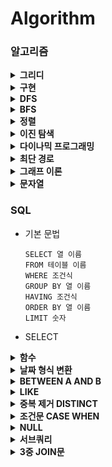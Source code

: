 # Algorithm

### 알고리즘

<details close>
<summary><b>그리디</b></summary>
<div markdown="1">

</div>
</details>

<details close>
<summary><b>구현</b></summary>
<div markdown="1">

</div>
</details>

<details close>
<summary><b>DFS</b></summary>
<div markdown="1">

</div>
</details>

<details close>
<summary><b>BFS</b></summary>
<div markdown="1">

</div>
</details>

<details close>
<summary><b>정렬</b></summary>
<div markdown="1">

</div>
</details>

<details close>
<summary><b>이진 탐색</b></summary>
<div markdown="1">

</div>
</details>

<details close>
<summary><b>다이나믹 프로그래밍</b></summary>
<div markdown="1">

</div>
</details>

<details close>
<summary><b>최단 경로</b></summary>
<div markdown="1">

</div>
</details>

<details close>
<summary><b>그래프 이론</b></summary>
<div markdown="1">

</div>
</details>

<details close>
<summary><b>문자열</b></summary>
<div markdown="1">

</div>
</details>

### SQL

- 기본 문법

  ```
  SELECT 열 이름
  FROM 테이블 이름
  WHERE 조건식
  GROUP BY 열 이름
  HAVING 조건식
  ORDER BY 열 이름
  LIMIT 숫자
  ```

- SELECT

<details close>
<summary><b>함수</b></summary>
<div markdown="1">

- COUNT

  - [LV2 / WHERE절 / 동명 동물 수 찾기](./프로그래머스/2/59041. 동명 동물 수 찾기/동명 동물 수 찾기.sql)

  - 집계함수로 한 번에 하나의 집계 값을 반환하므로 MAX와 같은 함수와 함께 사용할 수 없음

    - [LV4 / HAVING절 / 그룹별 조건에 맞는 식당 목록 출력하기](./프로그래머스/4/131124. 그룹별 조건에 맞는 식당 목록 출력하기/그룹별 조건에 맞는 식당 목록 출력하기.sql)

    - 그룹화 후 최대값을 구하는 경우는 가능

- SUM

  - [LV2 / SELECT절 / 조건에 맞는 아이템들의 가격의 총합 구하기](./프로그래머스/2/273709. 조건에 맞는 아이템들의 가격의 총합 구하기/조건에 맞는 아이템들의 가격의 총합 구하기.sql)

- AVG

- MAX

  - [LV1 / SELECT절 / 가장 비싼 상품 구하기](./프로그래머스/1/131697. 가장 비싼 상품 구하기/가장 비싼 상품 구하기.sql)

- MIN

  - [LV2 / SELECT절 / 최솟값 구하기](./프로그래머스/2/59038. 최솟값 구하기/최솟값 구하기.sql)

- ROUND

  - 숫자 반올림

    ```mysql
    ROUND(값, 자릿수)
    -- 자릿수가 -1이면 1의 자리에서 반올림
    -- 자릿수가 0이면 소수점 첫째자리에서 반올림
    -- 자릿수가 1이면 소수점 둘째자리에서 반올림
    ```

    - [LV2 / SELECT절 / 노선별 평균 역 사이 거리 조회하기](./프로그래머스/2/284531. 노선별 평균 역 사이 거리 조회하기/노선별 평균 역 사이 거리 조회하기.sql)

- TRUNC

- CONCAT

  - 여러 문자열 혹은 컬럼값을 하나로 합쳐주는 역할

    ```mysql
    CONCAT(문자열1, 문자열2, 문자열3 ...)
    ```

    - [LV2 / SELECT절 / 노선별 평균 역 사이 거리 조회하기](./프로그래머스/2/284531. 노선별 평균 역 사이 거리 조회하기/노선별 평균 역 사이 거리 조회하기.sql)

- UPPER

- LOWER

- SUBSTRING

- NOW

- CURDATE

- DATEDIFF

</div>
</details>

<details close>
<summary><b>날짜 형식 변환</b></summary>
<div markdown="1">

- DATE_FORMAT

  - [LV4 / WHERE절 / 저자 별 카테고리 별 매출액 집계하기](./프로그래머스/4/144856. 저자 별 카테고리 별 매출액 집계하기/저자 별 카테고리 별 매출액 집계하기.sql)

  - [LV2 / SELECT절 / DATETIME에서 DATE로 형 변환](./프로그래머스/2/59414. DATETIME에서 DATE로 형 변환/DATETIME에서 DATE로 형 변환.sql)

</div>
</details>

<details close>
<summary><b>BETWEEN A AND B</b></summary>
<div markdown="1">

- A값과 B값 모두 포함

- [LV3 / WHERE절 / 대여 횟수가 많은 자동차들의 월별 대여 횟수 구하기](./프로그래머스/3/151139. 대여 횟수가 많은 자동차들의 월별 대여 횟수 구하기/대여 횟수가 많은 자동차들의 월별 대여 횟수 구하기.sql)

- [LV1 / WHERE절 / 조건에 맞는 회원수 구하기](./프로그래머스/1/131535. 조건에 맞는 회원수 구하기/조건에 맞는 회원수 구하기.sql)

</div>
</details>

<details close>
<summary><b>LIKE</b></summary>
<div markdown="1">

- 특정 패턴을 열에서 검색하는 데 사용

  ```mysql
  SELECT 열 이름
  FROM 테이블 이름
  WHERE 열 이름 LIKE 패턴;
  ```

  - 와일드카드

    - %

      - 0개 이상의 문자와 일치

    - \_

      - 정확히 한 문자와 일치

- [LV1 / WHERE절 / 강원도에 위치한 생산공장 목록 출력하기](./프로그래머스/1/131112. 강원도에 위치한 생산공장 목록 출력하기/강원도에 위치한 생산공장 목록 출력하기.sql)

- [LV2 / WHERE절 / 이름에 el이 들어가는 동물 찾기](./프로그래머스/2/59047. 이름에 el이 들어가는 동물 찾기/이름에 el이 들어가는 동물 찾기.sql)

</div>
</details>

<details close>
<summary><b>중복 제거 DISTINCT</b></summary>
<div markdown="1">

- [LV4 / SELECT절 / 년， 월， 성별 별 상품 구매 회원 수 구하기](./프로그래머스/4/131532. 년， 월， 성별 별 상품 구매 회원 수 구하기/년， 월， 성별 별 상품 구매 회원 수 구하기.sql)

- [LV4 / HAVING절 / 우유와 요거트가 담긴 장바구니](./프로그래머스/4/62284. 우유와 요거트가 담긴 장바구니/우유와 요거트가 담긴 장바구니.sql)

- [LV2 / SELECT절 / 중복 제거하기](./프로그래머스/2/59408. 중복 제거하기/중복 제거하기.sql)

</div>
</details>

<details close>
<summary><b>조건문 CASE WHEN</b></summary>
<div markdown="1">

```mysql
CASE WHEN 조건1 THEN '조건1을 만족할 때 결과'
     WHEN 조건2 THEN '조건2를 만족할 때 결과'
     ...
     ELSE '위 조건을 모두 만족하지 않을 때 결과'
END
```

- [LV3 / HAVING절 / 특정 조건을 만족하는 물고기별 수와 최대 길이 구하기](./프로그래머스/3/298519. 특정 조건을 만족하는 물고기별 수와 최대 길이 구하기/특정 조건을 만족하는 물고기별 수와 최대 길이 구하기.sql)

- [LV2 / SELECT절 / NULL 처리하기](./프로그래머스/2/59410. NULL 처리하기/NULL 처리하기.sql)

- [LV1 / SELECT절 / 경기도에 위치한 식품창고 목록 출력하기](./프로그래머스/1/131114. 경기도에 위치한 식품창고 목록 출력하기/경기도에 위치한 식품창고 목록 출력하기.sql)

</div>
</details>

<details close>
<summary><b>NULL</b></summary>
<div markdown="1">

- IS NULL

  - [LV1 / WHERE절 / 이름이 없는 동물의 아이디](./프로그래머스/1/59039. 이름이 없는 동물의 아이디/이름이 없는 동물의 아이디.sql)

- IS NOT NULL

  - [LV2 / WHERE절 / 동명 동물 수 찾기](./프로그래머스/2/59041. 동명 동물 수 찾기/동명 동물 수 찾기.sql)

- IFNULL

  ```mysql
  IFNULL(Column, "대체값")
  ```

  - Column이 NULL일 때 대체값으로 대체

  - [LV2 / SELECT절 / NULL 처리하기](./프로그래머스/2/59410. NULL 처리하기/NULL 처리하기.sql)

- COALESCE

  - NULL이 아닌 첫번째 값 (모든 데이터베이스에서 사용)

    ```mysql
    COALESCE(Column1, Column2, Column3, ...)
    ```

    - 전부 NULL값이라면 NULL 반환

    - [LV2 / SELECT절 / NULL 처리하기](./프로그래머스/2/59410. NULL 처리하기/NULL 처리하기.sql)

    - [LV1 / SELECT절 / 경기도에 위치한 식품창고 목록 출력하기](./프로그래머스/1/131114. 경기도에 위치한 식품창고 목록 출력하기/경기도에 위치한 식품창고 목록 출력하기.sql)

</div>
</details>

<details close>
<summary><b>서브쿼리</b></summary>
<div markdown="1">

- [LV2 / WHERE절 / 업그레이드 된 아이템 구하기](./프로그래머스/2/273711. 업그레이드 된 아이템 구하기/업그레이드 된 아이템 구하기.sql)

- [LV3 / WHERE절 / 헤비 유저가 소유한 장소](./프로그래머스/3/77487. 헤비 유저가 소유한 장소/헤비 유저가 소유한 장소.sql)

- [LV4 / WHERE절 / 그룹별 조건에 맞는 식당 목록 출력하기](./프로그래머스/4/131124. 그룹별 조건에 맞는 식당 목록 출력하기/그룹별 조건에 맞는 식당 목록 출력하기.sql)

- [LV2 / WHERE절 / 가격이 제일 비싼 식품의 정보 출력하기](./프로그래머스/2/131115. 가격이 제일 비싼 식품의 정보 출력하기/가격이 제일 비싼 식품의 정보 출력하기.sql)

</div>
</details>

<details close>
<summary><b>3중 JOIN문</b></summary>
<div markdown="1">

- [LV4 / FROM절 / 저자 별 카테고리 별 매출액 집계하기](./프로그래머스/4/144856. 저자 별 카테고리 별 매출액 집계하기/저자 별 카테고리 별 매출액 집계하기.sql)

</div>
</details>

